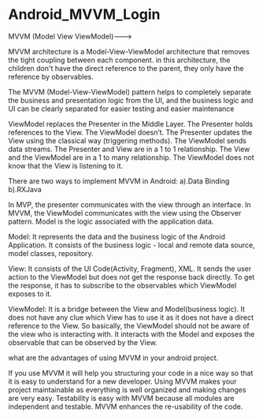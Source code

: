 # Android_MVVM_Login



MVVM (Model View ViewModel)--->

MVVM architecture is a Model-View-ViewModel architecture that removes the tight coupling between each component.
in this architecture, the children don't have the direct reference to the parent, they only have the reference by observables.

The MVVM (Model-View-ViewModel) pattern helps to completely separate the business and presentation logic from the UI, and 
the business logic and UI can be clearly separated for easier testing and easier maintenance

ViewModel replaces the Presenter in the Middle Layer.
The Presenter holds references to the View. The ViewModel doesn’t.
The Presenter updates the View using the classical way (triggering methods).
The ViewModel sends data streams.
The Presenter and View are in a 1 to 1 relationship.
The View and the ViewModel are in a 1 to many relationship.
The ViewModel does not know that the View is listening to it.

There are two ways to implement MVVM in Android:
a).Data Binding
b).RXJava

In MVP, the presenter communicates with the view through an interface. 
In MVVM, the ViewModel communicates with the view using the Observer pattern.
Model is the logic associated with the application data.

Model: It represents the data and the business logic of the Android Application. It consists of the business logic - local and remote data source, 
model classes, repository.

View: It consists of the UI Code(Activity, Fragment), XML. It sends the user action to the ViewModel but does not get the response back directly. 
To get the response, it has to subscribe to the observables which ViewModel exposes to it.

ViewModel: It is a bridge between the View and Model(business logic). It does not have any clue which View has to use it as it does not have a direct 
reference to the View. So basically, the ViewModel should not be aware of the view who is interacting with. It interacts with the Model and exposes the observable that can be observed by the View.

what are the advantages of using MVVM in your android project.

If you use MVVM it will help you structuring your code in a nice way so that it is easy to understand for a new developer.
Using MVVM makes your project maintainable as everything is well organized and making changes are very easy.
Testability is easy with MVVM because all modules are independent and testable.
MVVM enhances the re-usability of the code.
